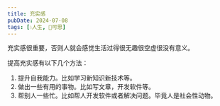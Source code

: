 ```yaml
---
title: 充实感
pubDate: 2024-07-08
tags: [💧人生, 🤔可思]
---
```


充实感很重要，否则人就会感觉生活过得很无趣很空虚很没有意义。

提高充实感有以下几个方法：

1. 提升自我能力。比如学习新知识新技术等。
2. 做出一些有用的事物。比如写文章，开发软件等。
3. 帮别人一些忙。比如帮人开发软件或者解决问题。毕竟人是社会性动物。
